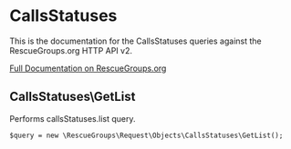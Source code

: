 # CallsStatuses

This is the documentation for the CallsStatuses queries against the RescueGroups.org HTTP API v2.

[Full Documentation on RescueGroups.org](https://userguide.rescuegroups.org/display/APIDG/Object+definitions#Objectdefinitions-callsStatuses)

## CallsStatuses\GetList

Performs callsStatuses.list query.

    $query = new \RescueGroups\Request\Objects\CallsStatuses\GetList();


